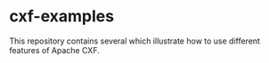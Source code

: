 # cxf-examples

This repository contains several which illustrate how to use different features of Apache CXF.
